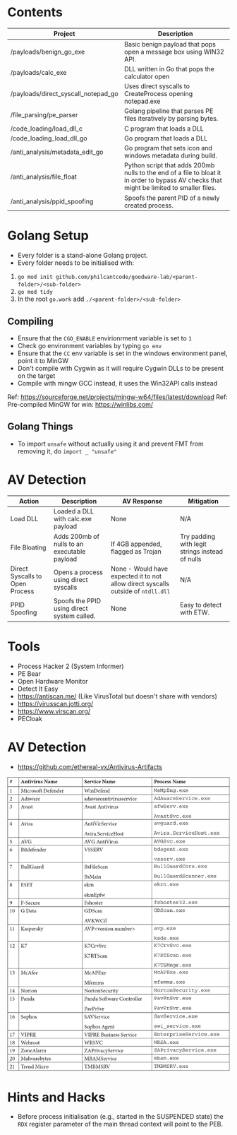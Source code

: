 # Contents

| Project | Description |
|----------|----------|
| /payloads/benign_go_exe | Basic benign payload that pops open a message box using WIN32 API.  |
| /payloads/calc_exe | DLL written in Go that pops the calculator open |
| /payloads/direct_syscall_notepad_go | Uses direct syscalls to CreateProcess opening notepad.exe | 
| /file_parsing/pe_parser | Golang pipeline that parses PE files iteratively by parsing bytes. |
| /code_loading/load_dll_c | C program that loads a DLL |
| /code_loading_load_dll_go | Go program that loads a DLL |
| /anti_analysis/metadata_edit_go | Go program that sets icon and windows metadata during build. |
| /anti_analysis/file_float | Python script that adds 200mb nulls to the end of a file to bloat it in order to bypass AV checks that might be limited to smaller files. |
| /anti_analysis/ppid_spoofing | Spoofs the parent PID of a newly created process. |

# Golang Setup

- Every folder is a stand-alone Golang project.
- Every folder needs to be initialised with:

1. `go mod init github.com/philcantcode/goodware-lab/<parent-folder>/<sub-folder>`
2. `go mod tidy`
3. In the root `go.work` add `./<parent-folder>/<sub-folder>` 

## Compiling

- Ensure that the `CGO_ENABLE` envirionrment variable is set to `1`
- Check go environment variables by typing `go env`
- Ensure that the `CC` env variable is set in the windows environment panel, point it to MinGW
- Don't compile with Cygwin as it will require Cygwin DLLs to be present on the target
- Compile with mingw GCC instead, it uses the Win32API calls instead

Ref: https://sourceforge.net/projects/mingw-w64/files/latest/download
Ref: Pre-compiled MinGW for win: https://winlibs.com/

## Golang Things

- To import `unsafe` without actually using it and prevent FMT from removing it, do `import _ "unsafe"`

# AV Detection

| Action | Description | AV Response | Mitigation |
|----------|----------|----------|----------|
| Load DLL | Loaded a DLL with calc.exe payload | None | N/A |
| File Bloating | Adds 200mb of nulls to an executable payload | If 4GB appended, flagged as Trojan | Try padding with legit strings instead of nulls |
| Direct Syscalls to Open Process | Opens a process using direct syscalls | None - Would have expected it to not allow direct syscalls outside of `ntdll.dll` | N/A |
| PPID Spoofing | Spoofs the PPID using direct system called. | None | Easy to detect with ETW. |

# Tools

- Process Hacker 2 (System Informer)
- PE Bear
- Open Hardware Monitor
- Detect It Easy
- https://antiscan.me/ (Like VirusTotal but doesn't share with vendors)
- https://virusscan.jotti.org/
- https://www.virscan.org/
- PECloak

# AV Detection

- https://github.com/ethereal-vx/Antivirus-Artifacts

![Alt text](image.png)

# Hints and Hacks

- Before process initialisation (e.g., started in the SUSPENDED state) the `RDX` register parameter of the main thread context will point to the PEB. 